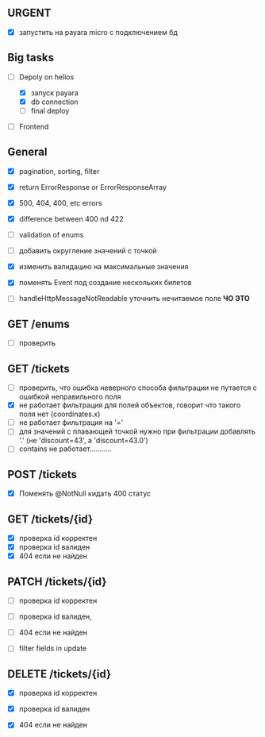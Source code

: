 ## URGENT
- [x] запустить на payara micro с подключением бд


## Big tasks
- [ ] Depoly on helios
  - [x] запуск payara
  - [x] db connection
  - [ ] final deploy
- [ ] Frontend


## General
- [x] pagination, sorting, filter
- [x] return ErrorResponse or ErrorResponseArray
- [x] 500, 404, 400, etc errors
- [x] difference between 400 nd 422
- [ ] validation of enums
- [ ] добавить округление значений с точкой
- [x] изменить валидацию на максимальные значения
- [x] поменять Event под создание нескольких билетов
- [ ] handleHttpMessageNotReadable уточнить нечитаемое поле **ЧО ЭТО**


## GET /enums
- [ ] проверить

## GET /tickets
- [ ] проверить, что ошибка неверного способа фильтрации не путается с ошибкой неправильного поля
- [x] не работает фильтрация для полей объектов, говорит что такого поля нет (coordinates.x)
- [ ] не работает фильтрация на '='
- [ ] для значений с плавающей точкой нужно при фильтрации добавлять '.' (не 'discount=43', а 'discount=43.0')
- [ ] contains не работает...........

## POST /tickets
- [x] Поменять @NotNull кидать 400 статус

## GET /tickets/{id}
- [x] проверка id корректен
- [x] проверка id валиден
- [x] 404 если не найден

## PATCH /tickets/{id} 
- [ ] проверка id корректен
- [ ] проверка id валиден, 
- [ ] 404 если не найден
- [ ] filter fields in update


## DELETE /tickets/{id}
- [x] проверка id корректен
- [x] проверка id валиден
- [x] 404 если не найден


